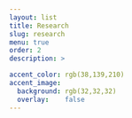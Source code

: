```yaml
---
layout: list
title: Research
slug: research
menu: true
order: 2
description: >

accent_color: rgb(38,139,210)
accent_image:
  background: rgb(32,32,32)
  overlay:    false
---
```

